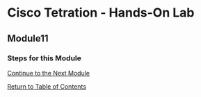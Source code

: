 # Cisco Tetration - Hands-On Lab
  
## Module11
  

### Steps for this Module  


  

[Continue to the Next Module](https://onstakinc.github.io/cisco-tetration-hol/labguide/{next_module}/)  

[Return to Table of Contents](https://onstakinc.github.io/cisco-tetration-hol/labguide/)